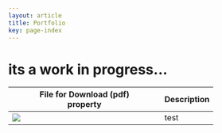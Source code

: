 ```yaml
---
layout: article
title: Portfolio
key: page-index
---
```


# its a work in progress...


|File for Download (pdf) <div style="width:290px">property</div> | Description|
|-------|-------|
|[<img src="http://www.google.com.au/images/nav_logo7.png">](http://google.com.au/)|test|

